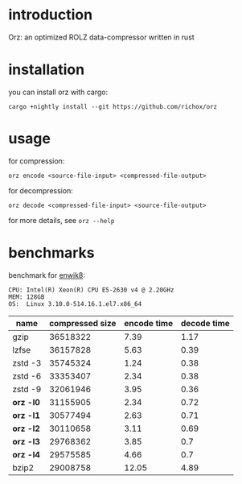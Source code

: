 introduction
============
Orz: an optimized ROLZ data-compressor written in rust

installation
============
you can install orz with cargo:

    cargo +nightly install --git https://github.com/richox/orz

usage
=====

for compression:

    orz encode <source-file-input> <compressed-file-output>

for decompression:

    orz decode <compressed-file-input> <source-file-output>

for more details, see `orz --help`

benchmarks
==========
benchmark for [enwik8](http://mattmahoney.net/dc/text):

    CPU: Intel(R) Xeon(R) CPU E5-2630 v4 @ 2.20GHz
    MEM: 128GB
    OS:  Linux 3.10.0-514.16.1.el7.x86_64

| name        | compressed size | encode time | decode time |
|-------------|-----------------|-------------|-------------|
| gzip        | 36518322        | 7.39        | 1.17        |
| lzfse       | 36157828        | 5.63        | 0.39        |
| zstd -3     | 35745324        | 1.24        | 0.38        |
| zstd -6     | 33353407        | 2.34        | 0.38        |
| zstd -9     | 32061946        | 3.95        | 0.36        |
| **orz -l0** | 31155905        | 2.34        | 0.72        |
| **orz -l1** | 30577494        | 2.63        | 0.71        |
| **orz -l2** | 30110658        | 3.11        | 0.69        |
| **orz -l3** | 29768362        | 3.85        | 0.7         |
| **orz -l4** | 29575585        | 4.66        | 0.7         |
| bzip2       | 29008758        | 12.05       | 4.89        |

